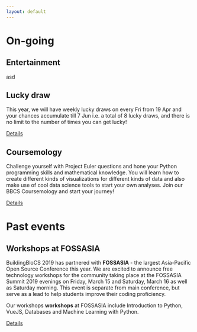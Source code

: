 ```yaml
---
layout: default
---
```

# On-going
## Entertainment

asd


## Lucky draw

This year, we will have weekly lucky draws on every Fri from 19 Apr and your chances accumulate till 7 Jun i.e. a total of 8 lucky draws, and there is no limit to the number of times you can get lucky!

<a class="btn" href="{{ site.baseurl }}/pre-event/luckydraw">Details</a>

## Coursemology
Challenge yourself with Project Euler questions and hone your Python programming skills and mathematical knowledge. You will learn how to create different kinds of visualizations for different kinds of data and also make use of cool data science tools to start your own analyses. Join our BBCS Coursemology and start your journey!

<a class="btn" href="{{ site.baseurl }}/pre-event/Coursemology">Details</a>


# Past events

## Workshops at FOSSASIA

BuildingBloCS 2019 has partnered with **FOSSASIA** - the largest Asia-Pacific Open Source Conference this year. We are excited to announce free technology workshops for the community taking place at the FOSSASIA Summit 2019 evenings on Friday, March 15 and Saturday, March 16 as well as Saturday morning. This event is separate from main conference, but serve as a lead to help students improve their coding proficiency.

Our workshops **workshops** at FOSSASIA include Introduction to Python, VueJS, Databases and Machine Learning with Python.

<a class="btn" href="{{ site.baseurl }}/pre-event/workshop#Fossasia">Details</a>



